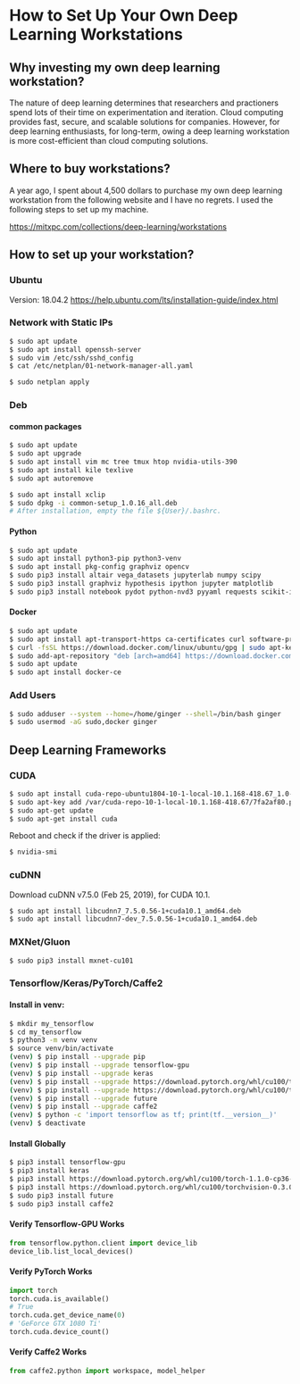 # How to Set Up Your Own Deep Learning Workstations

## Why investing my own deep learning workstation?
The nature of deep learning determines that researchers and practioners spend lots of their time on experimentation and iteration. Cloud computing provides fast, secure, and scalable solutions for companies. However, for deep learning enthusiasts, for long-term, owing a deep learning workstation is more cost-efficient than cloud computing solutions. 

## Where to buy workstations?
A year ago, I spent about 4,500 dollars to purchase my own deep learning workstation from the following website and I have no regrets. I used the following steps to set up my machine. 

https://mitxpc.com/collections/deep-learning/workstations

## How to set up your workstation?

### Ubuntu

Version: 18.04.2
https://help.ubuntu.com/lts/installation-guide/index.html

### Network with Static IPs

```bash
$ sudo apt update
$ sudo apt install openssh-server
$ sudo vim /etc/ssh/sshd_config
$ cat /etc/netplan/01-network-manager-all.yaml

$ sudo netplan apply
```

### Deb

#### common packages

```bash
$ sudo apt update
$ sudo apt upgrade
$ sudo apt install vim mc tree tmux htop nvidia-utils-390
$ sudo apt install kile texlive
$ sudo apt autoremove
```

```bash
$ sudo apt install xclip
$ sudo dpkg -i common-setup_1.0.16_all.deb
# After installation, empty the file ${User}/.bashrc.
```

#### Python

```bash
$ sudo apt update
$ sudo apt install python3-pip python3-venv
$ sudo apt install pkg-config graphviz opencv
$ sudo pip3 install altair vega_datasets jupyterlab numpy scipy
$ sudo pip3 install graphviz hypothesis ipython jupyter matplotlib
$ sudo pip3 install notebook pydot python-nvd3 pyyaml requests scikit-image
```

#### Docker

```bash
$ sudo apt update
$ sudo apt install apt-transport-https ca-certificates curl software-properties-common
$ curl -fsSL https://download.docker.com/linux/ubuntu/gpg | sudo apt-key add -
$ sudo add-apt-repository "deb [arch=amd64] https://download.docker.com/linux/ubuntu bionic stable"
$ sudo apt update
$ sudo apt install docker-ce
```

### Add Users

```bash
$ sudo adduser --system --home=/home/ginger --shell=/bin/bash ginger
$ sudo usermod -aG sudo,docker ginger
```

## Deep Learning Frameworks

### CUDA

```bash
$ sudo apt install cuda-repo-ubuntu1804-10-1-local-10.1.168-418.67_1.0-1_amd64.deb
$ sudo apt-key add /var/cuda-repo-10-1-local-10.1.168-418.67/7fa2af80.pub
$ sudo apt-get update
$ sudo apt-get install cuda
```

Reboot and check if the driver is applied:

```bash
$ nvidia-smi
```

### cuDNN

Download cuDNN v7.5.0 (Feb 25, 2019), for CUDA 10.1.

```bash
$ sudo apt install libcudnn7_7.5.0.56-1+cuda10.1_amd64.deb
$ sudo apt install libcudnn7-dev_7.5.0.56-1+cuda10.1_amd64.deb
```

### MXNet/Gluon

```bash
$ sudo pip3 install mxnet-cu101
```

### Tensorflow/Keras/PyTorch/Caffe2

#### Install in venv:

```bash
$ mkdir my_tensorflow
$ cd my_tensorflow
$ python3 -m venv venv
$ source venv/bin/activate
(venv) $ pip install --upgrade pip
(venv) $ pip install --upgrade tensorflow-gpu
(venv) $ pip install --upgrade keras
(venv) $ pip install --upgrade https://download.pytorch.org/whl/cu100/torch-1.1.0-cp36-cp36m-linux_x86_64.whl
(venv) $ pip install --upgrade https://download.pytorch.org/whl/cu100/torchvision-0.3.0-cp36-cp36m-linux_x86_64.whl
(venv) $ pip install --upgrade future
(venv) $ pip install --upgrade caffe2
(venv) $ python -c 'import tensorflow as tf; print(tf.__version__)'
(venv) $ deactivate
```

#### Install Globally

```bash
$ pip3 install tensorflow-gpu
$ pip3 install keras
$ pip3 install https://download.pytorch.org/whl/cu100/torch-1.1.0-cp36-cp36m-linux_x86_64.whl
$ pip3 install https://download.pytorch.org/whl/cu100/torchvision-0.3.0-cp36-cp36m-linux_x86_64.whl
$ sudo pip3 install future
$ sudo pip3 install caffe2
```

#### Verify Tensorflow-GPU Works

```python
from tensorflow.python.client import device_lib
device_lib.list_local_devices()
```

#### Verify PyTorch Works

```python
import torch
torch.cuda.is_available()
# True
torch.cuda.get_device_name(0)
# 'GeForce GTX 1080 Ti'
torch.cuda.device_count()
```

#### Verify Caffe2 Works

```python
from caffe2.python import workspace, model_helper
```
